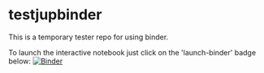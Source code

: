 # testjupbinder
This is a temporary tester repo for using binder.

To launch the interactive notebook just click on the 'launch-binder' badge below:
[![Binder](https://mybinder.org/badge_logo.svg)](https://mybinder.org/v2/gh/fincle/testjupbinder.git/master?filepath=%2FTest_schumannResonances_Template.ipynb)
